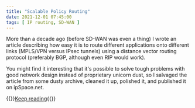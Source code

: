 ```yaml
---
title: "Scalable Policy Routing"
date: 2021-12-01 07:45:00
tags: [ IP routing, SD-WAN ]
---
```

More than a decade ago (before SD-WAN was even a thing) I wrote an article describing how easy it is to route different applications onto different links (MPLS/VPN versus IPsec tunnels) using a distance vector routing protocol (preferably BGP, although even RIP would work).

You might find it interesting that it's possible to solve tough problems with good network design instead of proprietary unicorn dust, so I salvaged the article from some dusty archive, cleaned it up, polished it, and published it on ipSpace.net.

{{<jump>}}[Keep reading](https://www.ipspace.net/kb/Internet/ScalablePolicyRouting/){{</jump>}}